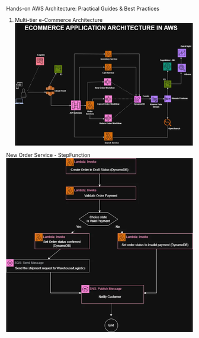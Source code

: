 Hands-on AWS Architecture: Practical Guides & Best Practices


1. Multi-tier e-Commerce Architecture
      ![ Multi-tier e-Commerce Architecture](https://raw.githubusercontent.com/Vaitheeswari05/AWS/refs/heads/master/e-Commerce_Archietecture.webp)

New Order Service - StepFunction
  ![New Order Service - StepFunction](https://raw.githubusercontent.com/Vaitheeswari05/AWS/refs/heads/master/NewOrder_Service.webp)
